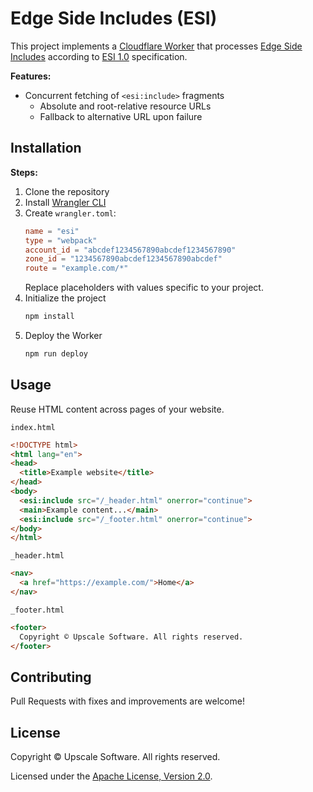 Edge Side Includes (ESI)
========================

This project implements a [Cloudflare Worker](https://developers.cloudflare.com/workers/) that processes [Edge Side Includes](https://en.wikipedia.org/wiki/Edge_Side_Includes) according to [ESI 1.0](https://www.w3.org/TR/esi-lang/) specification.

**Features:**
- Concurrent fetching of `<esi:include>` fragments
  - Absolute and root-relative resource URLs
  - Fallback to alternative URL upon failure

## Installation

**Steps:**
1. Clone the repository
2. Install [Wrangler CLI](https://developers.cloudflare.com/workers/cli-wrangler)
3. Create `wrangler.toml`:
    ```toml
    name = "esi"
    type = "webpack"
    account_id = "abcdef1234567890abcdef1234567890"
    zone_id = "1234567890abcdef1234567890abcdef"
    route = "example.com/*"
    ```
    Replace placeholders with values specific to your project. 
4. Initialize the project
    ```bash
    npm install
    ```
5. Deploy the Worker
    ```bash
    npm run deploy
    ```

## Usage

Reuse HTML content across pages of your website.

`index.html`
```html
<!DOCTYPE html>
<html lang="en">
<head>
  <title>Example website</title>
</head>
<body>
  <esi:include src="/_header.html" onerror="continue">
  <main>Example content...</main>
  <esi:include src="/_footer.html" onerror="continue">
</body>
</html>
```

`_header.html`
```html
<nav>
  <a href="https://example.com/">Home</a>
</nav>
```

`_footer.html`
```html
<footer>
  Copyright © Upscale Software. All rights reserved.
</footer>
```

## Contributing

Pull Requests with fixes and improvements are welcome!

## License

Copyright © Upscale Software. All rights reserved.

Licensed under the [Apache License, Version 2.0](https://github.com/upscalesoftware/cloudflare-esi/blob/master/LICENSE.txt).